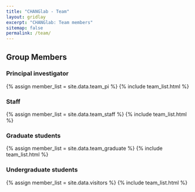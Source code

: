 ```yaml
---
title: "CHANGlab - Team"
layout: gridlay
excerpt: "CHANGlab: Team members"
sitemap: false
permalink: /team/
---
```


## Group Members

### Principal investigator
{% assign member_list = site.data.team_pi %}
{% include team_list.html %}

### Staff
{% assign member_list = site.data.team_staff %}
{% include team_list.html %}


### Graduate students
{% assign member_list = site.data.team_graduate %}
{% include team_list.html %}


### Undergraduate students
{% assign member_list = site.data.visitors %}
{% include team_list.html %}

<script>
$('body').on('click', '.member-list-item[data-href]', function(){
    if (window.location.hash) {
        window.location.hash = $(this).data('href');
    } else {
        window.location.href = $(this).data('href');
    }
})
</script>
